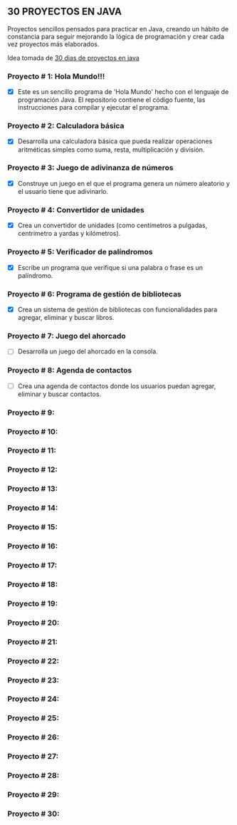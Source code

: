 ## 30 PROYECTOS EN JAVA

Proyectos sencillos pensados para practicar en Java, creando un hábito de constancia para seguir mejorando la lógica de programación y crear cada vez proyectos más elaborados.

Idea tomada de [30 dias de proyectos en java](https://github.com/Trycatch-tv/30-dias-de-proyectos-en-java/tree/main)

### Proyecto # 1: Hola Mundo!!!
- [x] Este es un sencillo programa de 'Hola Mundo' hecho con el lenguaje de programación Java. El repositorio contiene el código fuente, las instrucciones para compilar y ejecutar el programa.

### Proyecto # 2: Calculadora básica
- [x] Desarrolla una calculadora básica que pueda realizar operaciones aritméticas simples como suma, resta, multiplicación y división.

### Proyecto # 3: Juego de adivinanza de números
- [x] Construye un juego en el que el programa genera un número aleatorio y el usuario tiene que adivinarlo.

### Proyecto # 4: Convertidor de unidades
- [x] Crea un convertidor de unidades (como centímetros a pulgadas, centrimetro a yardas y kilómetros).

### Proyecto # 5: Verificador de palíndromos
- [x] Escribe un programa que verifique si una palabra o frase es un palíndromo.

### Proyecto # 6: Programa de gestión de bibliotecas
- [X] Crea un sistema de gestión de bibliotecas con funcionalidades para agregar, eliminar y buscar libros.

### Proyecto # 7: Juego del ahorcado
- [ ] Desarrolla un juego del ahorcado en la consola.

### Proyecto # 8: Agenda de contactos
- [ ] Crea una agenda de contactos donde los usuarios puedan agregar, eliminar y buscar contactos.

### Proyecto # 9: 
### Proyecto # 10:
### Proyecto # 11:
### Proyecto # 12:
### Proyecto # 13:
### Proyecto # 14:
### Proyecto # 15:
### Proyecto # 16:
### Proyecto # 17:
### Proyecto # 18:
### Proyecto # 19:
### Proyecto # 20:
### Proyecto # 21:
### Proyecto # 22:
### Proyecto # 23:
### Proyecto # 24:
### Proyecto # 25:
### Proyecto # 26:
### Proyecto # 27:
### Proyecto # 28:
### Proyecto # 29:
### Proyecto # 30: